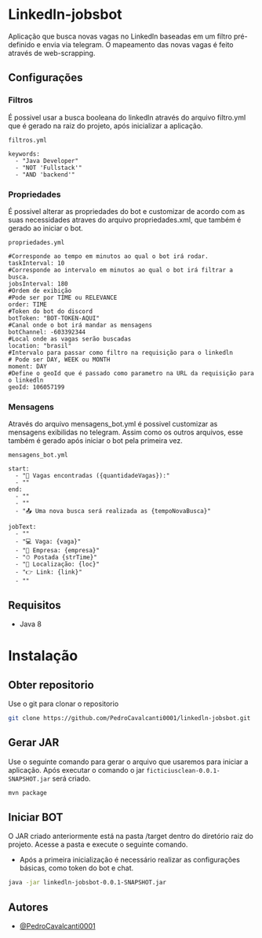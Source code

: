 
# Linkedln-jobsbot

Aplicação que busca novas vagas no Linkedln baseadas em um filtro pré-definido e envia via telegram. O mapeamento das novas vagas é feito através de web-scrapping.

## Configurações

### Filtros

É possivel usar a busca booleana do linkedln através do arquivo filtro.yml que é gerado na raiz do projeto, após inicializar a aplicação.

`filtros.yml`
```
keywords:
  - "Java Developer"
  - "NOT 'Fullstack'"
  - "AND 'backend'"
```

### Propriedades

É possivel alterar as propriedades do bot e customizar de acordo com as suas necessidades atraves do arquivo propriedades.xml, que também é gerado ao iniciar o bot.

`propriedades.yml`
```
#Corresponde ao tempo em minutos ao qual o bot irá rodar.
taskInterval: 10
#Corresponde ao intervalo em minutos ao qual o bot irá filtrar a busca.
jobsInterval: 180
#Ordem de exibição
#Pode ser por TIME ou RELEVANCE
order: TIME
#Token do bot do discord
botToken: "BOT-TOKEN-AQUI"
#Canal onde o bot irá mandar as mensagens
botChannel: -603392344
#Local onde as vagas serão buscadas
location: "brasil"
#Intervalo para passar como filtro na requisição para o linkedln
# Pode ser DAY, WEEK ou MONTH
moment: DAY
#Define o geoId que é passado como parametro na URL da requisição para o linkedln
geoId: 106057199
```

### Mensagens

Através do arquivo mensagens_bot.yml é possivel customizar as mensagens exibilidas no telegram. Assim como os outros arquivos, esse também é gerado após iniciar o bot pela primeira vez.

`mensagens_bot.yml`
```
start:
  - "🔎 Vagas encontradas ({quantidadeVagas}):"
  - ""
end:
  - ""
  - ""
  - "📤 Uma nova busca será realizada as {tempoNovaBusca}"

jobText:
  - ""
  - "💻 Vaga: {vaga}"
  - "🏦 Empresa: {empresa}"
  - "⏱ Postada {strTime}"
  - "📌 Localização: {loc}"
  - "👉 Link: {link}"
  - ""
```

## Requisitos

- Java 8
# Instalação

## Obter repositorio
Use o git para clonar o repositorio

```bash
git clone https://github.com/PedroCavalcanti0001/linkedln-jobsbot.git
```
## Gerar JAR

Use o seguinte comando para gerar o arquivo que usaremos para iniciar a aplicação. Após executar o comando o jar `ficticiusclean-0.0.1-SNAPSHOT.jar` será criado.

```bash
mvn package
```



## Iniciar BOT

O JAR criado anteriormente está na pasta /target dentro do diretório raiz do projeto. Acesse a pasta 
e execute o seguinte comando.

* Após a primeira inicialização é necessário realizar as configurações básicas, como token do bot e chat.

```bash
java -jar linkedln-jobsbot-0.0.1-SNAPSHOT.jar
```

## Autores

- [@PedroCavalcanti0001](https://github.com/PedroCavalcanti0001)
